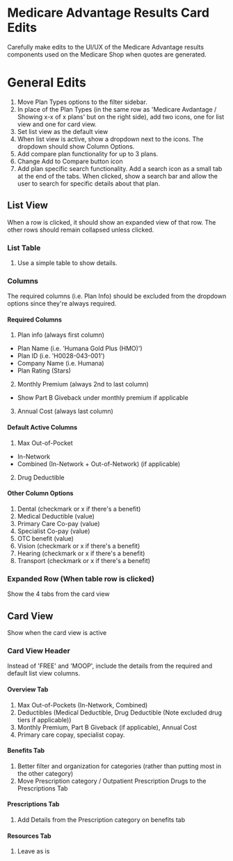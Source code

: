 # Medicare Advantage Results Card Edits
Carefully make edits to the UI/UX of the Medicare Advantage results components used on the Medicare Shop when quotes are generated.

# General Edits
1. Move Plan Types options to the filter sidebar.
2. In place of the Plan Types (in the same row as 'Medicare Avdantage / Showing x-x of x plans' but on the right side), add two icons, one for list view and one for card view.
3. Set list view as the default view
4. When list view is active, show a dropdown next to the icons. The dropdown should show Column Options.
5. Add compare plan functionality for up to 3 plans. 
6. Change Add to Compare button icon
7. Add plan specific search functionality. Add a search icon as a small tab at the end of the tabs. When clicked, show a search bar and allow the user to search for specific details about that plan. 

## List View
 When a row is clicked, it should show an expanded view of that row. The other rows should remain collapsed unless clicked.

### List Table
1. Use a simple table to show details.

### Columns
The required columns (i.e. Plan Info) should be excluded from the dropdown options since they're always required.
#### Required Columns
1. Plan info (always first column)
- Plan Name (i.e. 'Humana Gold Plus (HMO)')
- Plan ID (i.e. 'H0028-043-001')
- Company Name (i.e. Humana)
- Plan Rating (Stars)
2. Monthly Premium (always 2nd to last column)
- Show Part B Giveback under monthly premium if applicable
3. Annual Cost (always last column)

#### Default Active Columns
1. Max Out-of-Pocket
- In-Network
- Combined (In-Network + Out-of-Network) (if applicable)
2. Drug Deductible

#### Other Column Options
1. Dental (checkmark or x if there's a benefit)
2. Medical Deductible (value)
3. Primary Care Co-pay (value)
4. Specialist Co-pay (value)
5. OTC benefit (value)
6. Vision (checkmark or x if there's a benefit)
7. Hearing (checkmark or x if there's a benefit)
8. Transport (checkmark or x if there's a benefit)

### Expanded Row (When table row is clicked)
Show the 4 tabs from the card view

## Card View
Show when the card view is active

### Card View Header
Instead of 'FREE' and 'MOOP', include the details from the required and default list view columns.

#### Overview Tab
1. Max Out-of-Pockets (In-Network, Combined)
2. Deductibles (Medical Deductible, Drug Deductible (Note excluded drug tiers if applicable))
3. Monthly Premium, Part B Giveback (if applicable), Annual Cost
4. Primary care copay, specialist copay.

#### Benefits Tab
1. Better filter and organization for categories (rather than putting most in the other category)
2. Move Prescription category /  Outpatient Prescription Drugs to the Prescriptions Tab

#### Prescriptions Tab
1. Add Details from the Prescription category on benefits tab

#### Resources Tab
1. Leave as is
